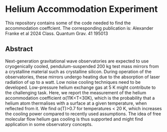 # Helium Accommodation Experiment
This repository contains some of the code needed to find the accommodation coeffcient. The corresponding publication is:
Alexander Franke et al 2024 Class. Quantum Grav. 41 195013


## Abstract
Next-generation gravitational wave observatories are expected to use cryogenically cooled, pendulum-suspended 200 kg test mass mirrors from a crystalline material such as crystalline silicon. During operation of the observatories, these mirrors undergo heating due to the absorption of laser radiation of up to a watt. Low noise cooling techniques need to be developed. Low-pressure helium exchange gas at 5 K might contribute to the challenging task. Here, we report the measurement of the helium accommodation coefficient α(11K<T<30K), which is the probability that a helium atom thermalises with a surface at a given temperature, when reflected from it. We find α(T)>0.7 for temperatures < 20 K, which increases the cooling power compared to recently used assumptions. The idea of free molecular flow helium gas cooling is thus supported and might find application in some observatory concepts.

